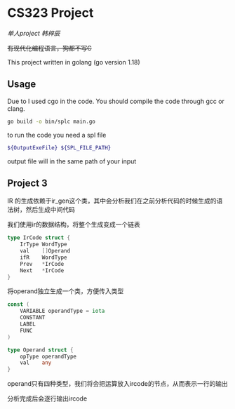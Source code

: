 # CS323 Project 
*单人project 韩梓辰*

~~有现代化编程语言，狗都不写C~~

This project written in golang (go version 1.18) 


## Usage

Due to I used cgo in the code. You should compile the code through gcc or clang.

```bash
go build -o bin/splc main.go
```

to run the code you need a spl file
```bash
${OutputExeFile} ${SPL_FILE_PATH}
```

output file will in the same path of your input


## Project 3
IR 的生成依赖于ir_gen这个类，其中会分析我们在之前分析代码的时候生成的语法树，然后生成中间代码

我们使用ir的数据结构，将整个生成变成一个链表
```go
type IrCode struct {
	IrType WordType
	val    []Operand
	ifR    WordType
	Prev   *IrCode
	Next   *IrCode
}
```
将operand独立生成一个类，方便传入类型
```go
const (
	VARIABLE operandType = iota
	CONSTANT
	LABEL
	FUNC
)

type Operand struct {
	opType operandType
	val    any
}
```
operand只有四种类型，我们将会把运算放入ircode的节点，从而表示一行的输出

分析完成后会逐行输出ircode
